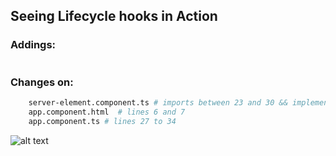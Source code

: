 ## Seeing Lifecycle hooks in Action ##



### Addings: ###
```sh

```

### Changes on: ###
```sh
    server-element.component.ts # imports between 23 and 30 && implementations between 36 to 80
    app.component.html  # lines 6 and 7
    app.component.ts # lines 27 to 34
```

![alt text](https://miro.medium.com/max/2242/1*chYLYhHmmOOj7pIUKlaMXQ.png)